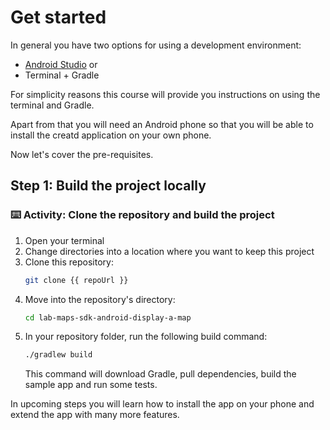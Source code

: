 # Get started

In general you have two options for using a development environment:

* [Android Studio](https://developer.android.com/studio/) or
* Terminal + Gradle

For simplicity reasons this course will provide you instructions on using the
terminal and Gradle.

Apart from that you will need an Android phone so that you will be able to install
the creatd application on your own phone.

Now let's cover the pre-requisites.

## Step 1: Build the project locally

### :keyboard: Activity: Clone the repository and build the project

1. Open your terminal
1. Change directories into a location where you want to keep this project
1. Clone this repository:
    ```bash
    git clone {{ repoUrl }}
    ```
1. Move into the repository's directory:
    ```bash
    cd lab-maps-sdk-android-display-a-map
    ```
1. In your repository folder, run the following build command:
    ```bash
    ./gradlew build
    ```
   This command will download Gradle, pull dependencies, build the sample app and run some tests.

In upcoming steps you will learn how to install the app on your phone and extend the app with many more features.
